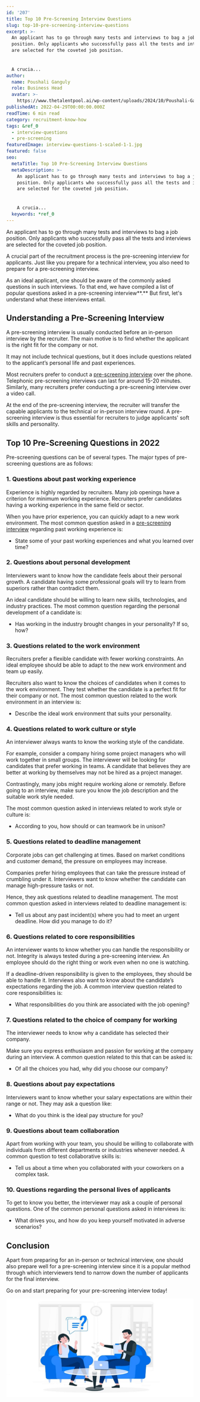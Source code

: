 ```yaml
---
id: '207'
title: Top 10 Pre-Screening Interview Questions
slug: top-10-pre-screening-interview-questions
excerpt: >-
  An applicant has to go through many tests and interviews to bag a job
  position. Only applicants who successfully pass all the tests and interviews
  are selected for the coveted job position.


  A crucia...
author:
  name: Poushali Ganguly
  role: Business Head
  avatar: >-
    https://www.thetalentpool.ai/wp-content/uploads/2024/10/Poushali-Gangulyimage.webp
publishedAt: 2022-04-29T00:00:00.000Z
readTime: 6 min read
category: recruitment-know-how
tags: &ref_0
  - interview-questions
  - pre-screening
featuredImage: interview-questions-1-scaled-1-1.jpg
featured: false
seo:
  metaTitle: Top 10 Pre-Screening Interview Questions
  metaDescription: >-
    An applicant has to go through many tests and interviews to bag a job
    position. Only applicants who successfully pass all the tests and interviews
    are selected for the coveted job position.


    A crucia...
  keywords: *ref_0
---
```


An applicant has to go through many tests and interviews to bag a job position. Only applicants who successfully pass all the tests and interviews are selected for the coveted job position.

A crucial part of the recruitment process is the pre-screening interview for applicants. Just like you prepare for a technical interview, you also need to prepare for a pre-screening interview.

<!--more-->

As an ideal applicant, one should be aware of the commonly asked questions in such interviews. To that end, we have compiled a list of popular questions asked in a pre-screening interview**.** But first, let's understand what these interviews entail. 

## **Understanding a Pre-Screening Interview** 

A pre-screening interview is usually conducted before an in-person interview by the recruiter. The main motive is to find whether the applicant is the right fit for the company or not.

It may not include technical questions, but it does include questions related to the applicant’s personal life and past experiences.

Most recruiters prefer to conduct a [pre-screening interview](https://www.thetalentpool.ai/) over the phone. Telephonic pre-screening interviews can last for around 15-20 minutes. Similarly, many recruiters prefer conducting a pre-screening interview over a video call.

At the end of the pre-screening interview, the recruiter will transfer the capable applicants to the technical or in-person interview round. A pre-screening interview is thus essential for recruiters to judge applicants' soft skills and personality.

## **Top 10 Pre-Screening Questions in 2022** 

Pre-screening questions can be of several types. The major types of pre-screening questions are as follows:

### **1\. Questions about past working experience** 

Experience is highly regarded by recruiters. Many job openings have a criterion for minimum working experience. Recruiters prefer candidates having a working experience in the same field or sector.

When you have prior experience, you can quickly adapt to a new work environment. The most common question asked in a [pre-screening interview](https://www.thetalentpool.ai/blogs/3-things-to-know-when-interviewing-virtually/) regarding past working experience is:

- State some of your past working experiences and what you learned over time? 

### **2\. Questions about personal development** 

Interviewers want to know how the candidate feels about their personal growth. A candidate having some professional goals will try to learn from superiors rather than contradict them.

An ideal candidate should be willing to learn new skills, technologies, and industry practices. The most common question regarding the personal development of a candidate is: 

- Has working in the industry brought changes in your personality? If so, how?

### **3\. Questions related to the work environment** 

Recruiters prefer a flexible candidate with fewer working constraints. An ideal employee should be able to adapt to the new work environment and team up easily.

Recruiters also want to know the choices of candidates when it comes to the work environment. They test whether the candidate is a perfect fit for their company or not. The most common question related to the work environment in an interview is: 

- Describe the ideal work environment that suits your personality.

### **4\. Questions related to work culture or style** 

An interviewer always wants to know the working style of the candidate.

For example, consider a company hiring some project managers who will work together in small groups. The interviewer will be looking for candidates that prefer working in teams. A candidate that believes they are better at working by themselves may not be hired as a project manager.

Contrastingly, many jobs might require working alone or remotely. Before going to an interview, make sure you know the job description and the suitable work style needed.

The most common question asked in interviews related to work style or culture is: 

- According to you, how should or can teamwork be in unison? 

### **5\. Questions related to deadline management** 

Corporate jobs can get challenging at times. Based on market conditions and customer demand, the pressure on employees may increase.

Companies prefer hiring employees that can take the pressure instead of crumbling under it. Interviewers want to know whether the candidate can manage high-pressure tasks or not.

Hence, they ask questions related to deadline management. The most common question asked in interviews related to deadline management is: 

- Tell us about any past incident(s) where you had to meet an urgent deadline. How did you manage to do it? 

### **6\. Questions related to core responsibilities** 

An interviewer wants to know whether you can handle the responsibility or not. Integrity is always tested during a pre-screening interview. An employee should do the right thing or work even when no one is watching.

If a deadline-driven responsibility is given to the employees, they should be able to handle it. Interviews also want to know about the candidate’s expectations regarding the job. A common interview question related to core responsibilities is: 

- What responsibilities do you think are associated with the job opening?

### **7\. Questions related to the choice of company for working**

The interviewer needs to know why a candidate has selected their company.

Make sure you express enthusiasm and passion for working at the company during an interview. A common question related to this that can be asked is: 

- Of all the choices you had, why did you choose our company? 

### **8\. Questions about pay expectations** 

Interviewers want to know whether your salary expectations are within their range or not. They may ask a question like: 

- What do you think is the ideal pay structure for you?

### **9\. Questions about team collaboration** 

Apart from working with your team, you should be willing to collaborate with individuals from different departments or industries whenever needed. A common question to test collaborative skills is: 

- Tell us about a time when you collaborated with your coworkers on a complex task. 

### **10\. Questions regarding the personal lives of applicants** 

To get to know you better, the interviewer may ask a couple of personal questions. One of the common personal questions asked in interviews is: 

- What drives you, and how do you keep yourself motivated in adverse scenarios?

## **Conclusion** 

Apart from preparing for an in-person or technical interview, one should also prepare well for a pre-screening interview since it is a popular method through which interviewers tend to narrow down the number of applicants for the final interview.

Go on and start preparing for your pre-screening interview today!

![interview-questions](images/interview-questions-1-scaled-1-1-1024x536.jpg)
